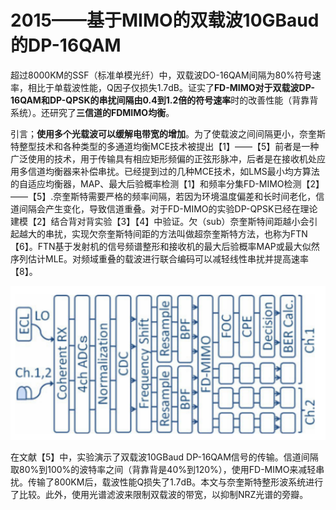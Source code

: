 # 2015——基于MIMO的双载波10GBaud的DP-16QAM

超过8000KM的SSF（标准单模光纤）中，双载波DO-16QAM间隔为80%符号速率，相比于单载波性能，Q因子仅损失1.7dB。证实了**FD-MIMO对于双载波DP-16QAM和DP-QPSK的串扰间隔由0.4到1.2倍的符号速率**时的改善性能（背靠背系统）。还研究了**三信道的FDMIMO均衡**。

引言；**使用多个光载波可以缓解电带宽的增加**。为了使载波之间间隔更小，奈奎斯特整型技术和各种类型的多通道均衡MCE技术被提出【1】——【5】前者是一种广泛使用的技术，用于传输具有相应矩形频偏的正弦形脉冲，后者是在接收机处应用多信道均衡器来补偿串扰。已经提到过的几种MCE技术，如LMS最小均方算法的自适应均衡器，MAP、最大后验概率检测【1】和频率分集FD-MIMO检测【2】——【5】.奈奎斯特需要严格的频率间隔，若因为环境温度偏差和长时间老化，信道间隔会产生变化，导致信道重叠。对于FD-MIMO的实验DP-QPSK已经在理论建模【2】结合背对背实验【3】【4】中验证。欠（sub）奈奎斯特间距越小会引起越大的串扰，实现欠奈奎斯特间距的方法叫做超奈奎斯特方法，也称为FTN【6】。FTN基于发射机的信号频谱整形和接收机的最大后验概率MAP或最大似然序列估计MLE。对频域重叠的载波进行联合编码可以减轻线性串扰并提高速率【8】。

![4&#xD7;4 FD-MIMO&#x63A5;&#x6536;&#x7CFB;&#x7EDF;](../../../.gitbook/assets/image%20%2833%29.png)

在文献【5】中，实验演示了双载波10GBaud DP-16QAM信号的传输。信道间隔取80%到100%的波特率之间（背靠背是40%到120%），使用FD-MIMO来减轻串扰。传输了800KM后，载波性能Q损失了1.7dB。本文与奈奎斯特整形波系统进行了比较。此外，使用光谱滤波来限制双载波的带宽，以抑制NRZ光谱的旁瓣。



